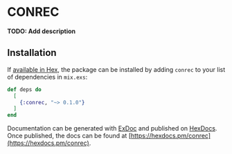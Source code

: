 # CONREC

**TODO: Add description**

## Installation

If [available in Hex](https://hex.pm/docs/publish), the package can be installed
by adding `conrec` to your list of dependencies in `mix.exs`:

```elixir
def deps do
  [
    {:conrec, "~> 0.1.0"}
  ]
end
```

Documentation can be generated with [ExDoc](https://github.com/elixir-lang/ex_doc)
and published on [HexDocs](https://hexdocs.pm). Once published, the docs can
be found at [https://hexdocs.pm/conrec](https://hexdocs.pm/conrec).

